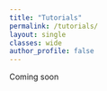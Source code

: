 ```yaml
---
title: "Tutorials"
permalink: /tutorials/
layout: single
classes: wide
author_profile: false
---
```


Coming soon